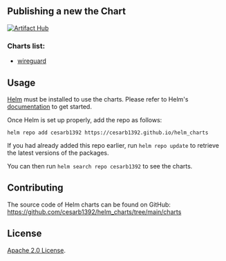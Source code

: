 ## Publishing a new the Chart

[![Artifact Hub](https://img.shields.io/endpoint?url=https://artifacthub.io/badge/repository/wireguard-bananas)](https://artifacthub.io/packages/search?repo=wireguard-bananas)

### Charts list:
- [wireguard](https://github.com/cesarb1392/helm_charts/tree/main/charts/wireguard)

## Usage

[Helm](https://helm.sh) must be installed to use the charts.
Please refer to Helm's [documentation](https://helm.sh/docs/) to get started.

Once Helm is set up properly, add the repo as follows:

```console
helm repo add cesarb1392 https://cesarb1392.github.io/helm_charts
```

If you had already added this repo earlier, run `helm repo update` to retrieve the latest versions of the packages.

You can then run `helm search repo cesarb1392` to see the charts.


## Contributing

The source code of Helm charts can be found on GitHub: https://github.com/cesarb1392/helm_charts/tree/main/charts

## License

<!-- Keep full URL links to repo files because this README syncs from main to gh-pages.  -->
[Apache 2.0 License](https://github.com/cesarb1392/helm_charts/blob/main/LICENSE).
